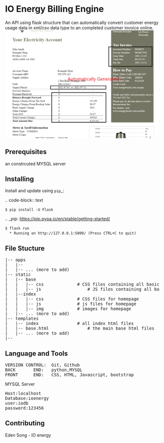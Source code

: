 IO Energy Billing Engine
=====

An API using flask structure that can automatically convert customer energy usage data in xml/csv data type to an completed customer invoice online. 
![](https://github.com/jiantaos/IO-energy-Billing-engine/blob/main/flask_ioenergy/images/showcase.png)


Prerequisites
----------
an constrcuted MYSQL server

Installing
----------

Install and update using `pip`_:

.. code-block:: text

    $ pip install -U Flask

.. _pip: https://pip.pypa.io/en/stable/getting-started/

    $ flask run
      * Running on http://127.0.0.1:5000/ (Press CTRL+C to quit)
      
File Stucture
----------
<pre>
|-- apps
|	|-- 
|	|-- ... (more to add)
|-- static
|	|-- base
|	|	|-- css 			# CSS files containing all basic and bootstrap based files
|	|	|-- js      			# JS files containing all basic and bootstrap based files
|	|--index
|	|	|-- css				# CSS files for homepage
|	|	|-- js 				# js files for homepage
|	|	|-- img  			# images for homepage
|	|-- ... (more to add)
|-- templates
|	|-- index 				# all index html files
|	|-- base.html 				# the main base html files
|	|-- ... (more to add)
|--  
</pre>


Language and Tools
------------

<pre>
VERSION CONTROL:  Git, Github
BACK       END:   python,MYSQL
FRONT      END:   CSS, HTML, Javascript, bootstrap
</pre>


MYSQL Server
<pre>
Host:localhost
Database:ioenergy
user:iodb
password:123456
</pre>

Contributing
----------

Eden Song - IO energy

